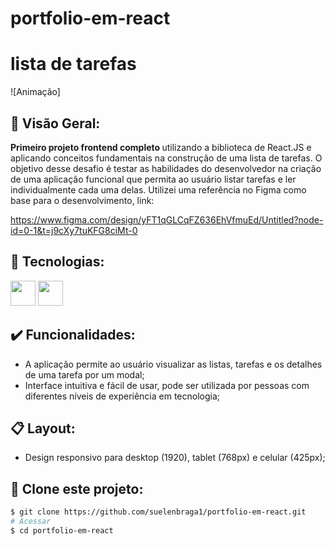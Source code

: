 # portfolio-em-react

# lista de tarefas
![Animação]

## 🏁 Visão Geral:

<strong>Primeiro projeto frontend completo </strong> utilizando a biblioteca de React.JS e aplicando conceitos fundamentais na construção de uma lista de tarefas. 
O objetivo desse desafio é testar as habilidades do desenvolvedor na criação de uma aplicação funcional que permita ao usuário listar tarefas e ler individualmente cada uma delas.
Utilizei uma referência no Figma como base para o desenvolvimento, link:

https://www.figma.com/design/yFT1qGLCqFZ636EhVfmuEd/Untitled?node-id=0-1&t=j9cXy7tuKFG8ciMt-0


## 🚀 Tecnologias:

 <img src="https://cdn.jsdelivr.net/gh/devicons/devicon@latest/icons/react/react-original.svg" width="40" height="40"/> <img src="https://cdn.jsdelivr.net/gh/devicons/devicon@latest/icons/figma/figma-original.svg" width="40" height="40"/>

## ✔️ Funcionalidades: 

- A aplicação permite ao usuário visualizar as listas, tarefas e os detalhes de uma tarefa por um modal;
- Interface intuitiva e fácil de usar, pode ser utilizada por pessoas com diferentes níveis de experiência em tecnologia;

## 📋 Layout:

- Design responsivo para desktop (1920), tablet (768px) e celular (425px);

## 👯 Clone este projeto:

```bash
$ git clone https://github.com/suelenbraga1/portfolio-em-react.git
# Acessar
$ cd portfolio-em-react
